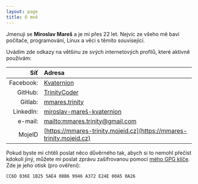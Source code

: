 ```yaml
---
layout: page
title: O mně
---
```

Jmenuji se __Miroslav Mareš__ a je mi přes 22 let. Nejvíc ze všeho mě baví počítače, programování,
Linux a věci s těmito související.

Uvádím zde odkazy na většinu ze svých internetových profilů, které aktivně používám:

Síť            | Adresa
--------------:|:-----------------------------------------------------------------------------------------
Facebook:      | [Kvaternion](https://facebook.com/Kvaternion)
GitHub:        | [TrinityCoder](https://github.com/TrinityCoder)
Gitlab:        | [mmares.trinity](https://gitlab.com/mmares.trinity)
LinkedIn:      | [miroslav-mareš-kvaternion](https://www.linkedin.com/in/miroslav-mare%C5%A1-kvaternion/)
e-mail:        | [mailto:mmares.trinity@gmail.com](mailto:mmares.trinity@gmail.com)
MojeID         | [https://mmares-trinity.mojeid.cz](https://mmares-trinity.mojeid.cz)

Pokud byste mi chtěli poslat něco důvěrného tak, abych si to nemohl přečíst kdokoli jiný,
můžete mi poslat zprávu zašifrovanou pomocí [mého GPG klíče](https://mmares-trinity.mojeid.cz/pgpkey.html).
Zde je jeho otisk (pro ověření):

```
CC6D 036E 1B25 5AE4 08B6 9946 A372 E24E 00A5 0A26
```
